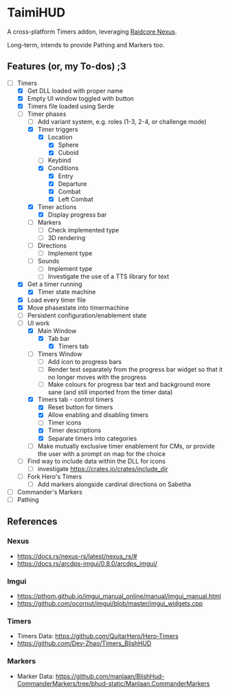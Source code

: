# TaimiHUD

A cross-platform Timers addon, leveraging [Raidcore Nexus](https://raidcore.gg/Nexus).

Long-term, intends to provide Pathing and Markers too.

## Features (or, my To-dos) ;3

- [ ] Timers
    - [x] Get DLL loaded with proper name
    - [x] Empty UI window toggled with button
    - [x] Timers file loaded using Serde
    - [ ] Timer phases
        - [ ] Add variant system, e.g. roles (1-3, 2-4, or challenge mode)
        - [x] Timer triggers
            - [x] Location
                - [x] Sphere
                - [x] Cuboid
            - [ ] Keybind
            - [x] Conditions
                - [x] Entry
                - [x] Departure
                - [x] Combat
                - [x] Left Combat
        - [x] Timer actions
            - [x] Display progress bar
        - [ ] Markers
            - [ ] Check implemented type
            - [ ] 3D rendering
        - [ ] Directions
            - [ ] Implement type
        - [ ] Sounds
            - [ ] Implement type
            - [ ] Investigate the use of a TTS library for text
    - [x] Get a timer running
        - [x] Timer state machine
    - [x] Load every timer file
    - [x] Move phasestate into timermachine
    - [ ] Persistent configuration/enablement state
    - [ ] UI work
        - [x] Main Window
            - [x] Tab bar
                - [x] Timers tab
        - [ ] Timers Window
            - [ ] Add icon to progress bars
            - [ ] Render text separately from the progress bar widget so that it no longer moves with the progress
            - [ ] Make colours for progress bar text and background more sane (and still imported from the timer data)
        - [x] Timers tab - control timers
            - [x] Reset button for timers
            - [x] Allow enabling and disabling timers
            - [ ] Timer icons
            - [x] Timer descriptions
            - [x] Separate timers into categories
        - [ ] Make mutually exclusive timer enablement for CMs, or provide the user with a prompt on map for the choice
    - [ ] Find way to include data within the DLL for icons
        - [ ] investigate https://crates.io/crates/include_dir
    - [ ] Fork Hero's Timers
        - [ ] Add markers alongside cardinal directions on Sabetha
- [ ] Commander's Markers
- [ ] Pathing

## References

### Nexus

* https://docs.rs/nexus-rs/latest/nexus_rs/#
* https://docs.rs/arcdps-imgui/0.8.0/arcdps_imgui/

### Imgui

* https://pthom.github.io/imgui_manual_online/manual/imgui_manual.html
* https://github.com/ocornut/imgui/blob/master/imgui_widgets.cpp

### Timers

* Timers Data: https://github.com/QuitarHero/Hero-Timers
* https://github.com/Dev-Zhao/Timers_BlishHUD

### Markers
* Marker Data: https://github.com/manlaan/BlishHud-CommanderMarkers/tree/bhud-static/Manlaan.CommanderMarkers
